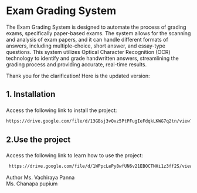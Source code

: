 # Exam Grading System
The Exam Grading System is designed to automate the process of grading exams, specifically paper-based exams. The system allows for the scanning and analysis of exam papers, and it can handle different formats of answers, including multiple-choice, short answer, and essay-type questions. This system utilizes Optical Character Recognition (OCR) technology to identify and grade handwritten answers, streamlining the grading process and providing accurate, real-time results.

Thank you for the clarification! Here is the updated version:


## 1. Installation 

### 
Access the following link to install the project: 

```bash
https://drive.google.com/file/d/13GBsj3vQvz5PtPFugIeFdqkLKWG7q2tn/view?usp=sharing
```

## 2.Use the project

### 
Access the following link to learn how to use the project:
```bash
 https://drive.google.com/file/d/1WPpcLePy8wfUN6v21EBOCTNHi1z3ff2S/view?usp=sharing
```


Author
Ms. Vachiraya Panna   
Ms. Chanapa pupium
